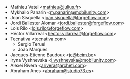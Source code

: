- Mathieu Vatel \<<mathieu@julius.fr>\>
- Mykhailo Panarin \<<m.panarin@mobilunity.com>\>
- Joan Sisquella \<<joan.sisquella@forgeflow.com>\>
- Jordi Ballester Alomar \<<jordi.ballester@forgeflow.com>\>
- Lois Rilo \<<lois.rilo@forgeflow.com>\>
- Héctor Villarreal \<<hector.villarreal@forgeflow.com>\>
- Tecnativa \<tecnativa.com\>
  - Sergio Teruel
  - João Marques
- Jacques-Etienne Baudoux \<<je@bcim.be>\>
- Iryna Vyshnevska \<<i.vyshnevska@mobilunity.com>\>
- Alexei Rivera \<<arivera@archeti.com>\>
- Abraham Anes \<<abraham@studio73.es>\>
